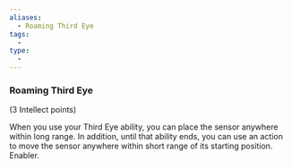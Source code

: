 ```yaml
---
aliases:
  - Roaming Third Eye
tags:
  - 
type:
  - 
---
```

### Roaming Third Eye

(3 Intellect points)

When you use your Third Eye ability, you can place the sensor anywhere within long range. In addition, until that ability ends, you can use an action to move the sensor anywhere within short range of its starting position. Enabler.